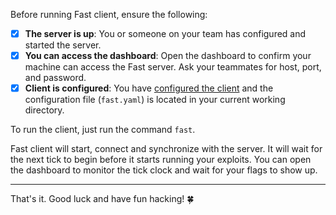 <script src="https://cdn.jsdelivr.net/npm/asciinema-player@3.5.0/dist/bundle/asciinema-player.min.js"></script>
<link rel="stylesheet" href="https://cdn.jsdelivr.net/npm/asciinema-player@3.5.0/dist/bundle/asciinema-player.min.css">

Before running Fast client, ensure the following:

- [x] **The server is up**: You or someone on your team has configured and started the server.
- [x] **You can access the dashboard**: Open the dashboard to confirm your machine can access the Fast server. Ask your teammates for host, port, and password.
- [x] **Client is configured**: You have [configured the client](configuration.md) and the configuration file (`fast.yaml`) is located in your current working directory.

To run the client, just run the command `fast`.

<div id="client-running-demo"></div>
<script>
  AsciinemaPlayer.create('/fast/assets/demos/client.cast', document.getElementById('client-running-demo'), {
      cols: 121,
      rows: 25,
      idleTimeLimit: 2
  });
</script>

Fast client will start, connect and synchronize with the server. It will wait for the next tick to begin before it starts running your exploits. You can open the dashboard to monitor the tick clock and wait for your flags to show up.

---

That's it. Good luck and have fun hacking! 🍀